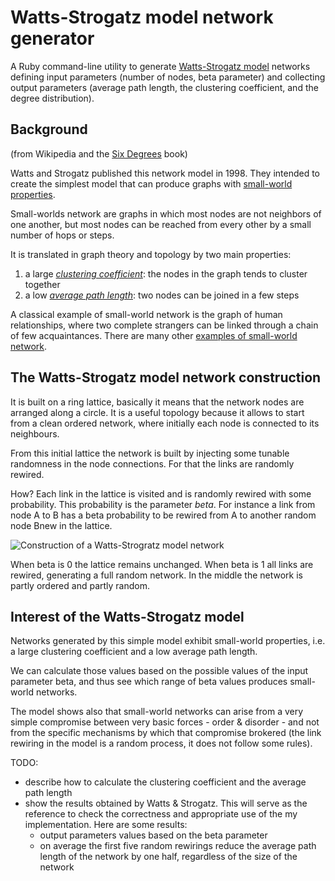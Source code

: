 Watts-Strogatz model network generator
===

A Ruby command-line utility to generate
[Watts-Strogatz model](http://en.wikipedia.org/wiki/Watts_and_Strogatz_model)
networks defining input parameters (number of nodes, beta parameter) and
collecting output parameters (average path length, the clustering coefficient, 
and the degree distribution).

Background
---

(from Wikipedia and the 
[Six Degrees](http://books.wwnorton.com/books/Six-Degrees/) book)

Watts and Strogatz published this network model in 1998. They intended to 
create the simplest model that can produce graphs with 
[small-world properties](http://en.wikipedia.org/wiki/Small-world_network).

Small-worlds network are graphs in which most nodes are not neighbors of one 
another, but most nodes can be reached from every other by a small number of 
hops or steps.

It is translated in graph theory and topology by two main properties:

1. a large *[clustering coefficient](http://en.wikipedia.org/wiki/Clustering_coefficient)*: 
the nodes in the graph tends to cluster together
2. a low *[average path length](http://en.wikipedia.org/wiki/Average_path_length)*: 
two nodes can be joined in a few steps

A classical example of small-world network is the graph of human
relationships, where two complete strangers can be linked through a chain of 
few acquaintances. There are many other 
[examples of small-world network](http://en.wikipedia.org/wiki/Small-world_network#Examples_of_small-world_networks).

The Watts-Strogatz model network construction
---

It is built on a ring lattice, basically it means that the network nodes 
are arranged along a circle. It is a useful topology because it allows to 
start from a clean ordered network, where initially each node is connected 
to its neighbours.

From this initial lattice the network is built by injecting some
tunable randomness in the node connections. For that the links are 
randomly rewired.

How? Each link in the lattice is visited and is randomly rewired with
some probability. This probability is the parameter *beta*. For instance
a link from node A to B has a beta probability to be rewired from A to
another random node Bnew in the lattice.

![Construction of a Watts-Strogratz model network](https://github.com/Florent2/Watts-Strogatz-model-network-generator/raw/master/images/construction-of-the-model.png)

When beta is 0 the lattice remains unchanged. When beta is 1 all links
are rewired, generating a full random network. In the middle the network
is partly ordered and partly random.

Interest of the Watts-Strogatz model
---

Networks generated by this simple model exhibit small-world properties,
i.e. a large clustering coefficient and a low average path length.

We can calculate those values based on the possible values of the input
parameter beta, and thus see which range of beta values produces small-world 
networks.

The model shows also that small-world networks can arise from a very simple
compromise between very basic forces - order & disorder - and not from
the specific mechanisms by which that compromise brokered (the link
rewiring in the model is a random process, it does not follow some rules).

TODO: 

* describe how to calculate the clustering coefficient and the average 
path length
* show the results obtained by Watts & Strogatz. This will serve as the 
reference to check the correctness and appropriate use of the my implementation. 
Here are some results:
  * output parameters values based on the beta parameter
  * on average the first five random rewirings reduce the average path 
length of the network by one half, regardless of the size of the
network
